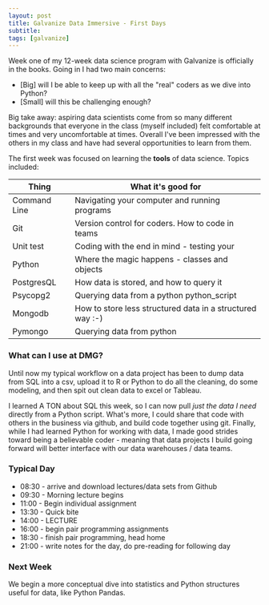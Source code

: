 ```yaml
---
layout: post
title: Galvanize Data Immersive - First Days
subtitle:
tags: [galvanize]
---
```


Week one of my 12-week data science program with Galvanize is officially in the books. Going in I had two main concerns:
* [Big] will I be able to keep up with all the "real" coders as we dive into Python?
* [Small] will this be challenging enough?

Big take away: aspiring data scientists come from so many different backgrounds that everyone in the class (myself included) felt comfortable at times and very uncomfortable at times. Overall I've been impressed with the others in my class and have had several opportunities to learn from them.

The first week was focused on learning the **tools** of data science. Topics included:

Thing    | What it's good for
---------|--------------------
Command Line | Navigating your computer and running programs
Git  | Version control for coders. How to code in teams
Unit test | Coding with the end in mind - testing your
Python | Where the magic happens - classes and objects
PostgresQL | How data is stored, and how to query it
Psycopg2 | Querying data from a python python_script
Mongodb | How to store less structured data in a structured way :-)
Pymongo | Querying data from python

### What can I use at DMG?

Until now my typical workflow on a data project has been to dump data from SQL into a csv, upload it to R or Python to do all the cleaning, do some modeling, and then spit out clean data to excel or Tableau.

I learned A TON about SQL this week, so I can now pull *just the data I need* directly from a Python script. What's more, I could share that code with others in the business via github, and build code together using git. Finally, while I had learned Python for working with data, I made good strides toward being a believable coder - meaning that data projects I build going forward will better interface with our data warehouses / data teams.

### Typical Day

* 08:30 - arrive and download lectures/data sets from Github
* 09:30 - Morning lecture begins
* 11:00 - Begin individual assignment
* 13:30 - Quick bite
* 14:00 - LECTURE
* 16:00 - begin pair programming assignments
* 18:30 - finish pair programming, head home
* 21:00 - write notes for the day, do pre-reading for following day

### Next Week

We begin a more conceptual dive into statistics and Python structures useful for data, like Python Pandas.  
